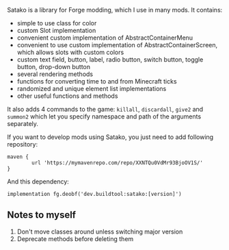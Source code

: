 Satako is a library for Forge modding, which I use in many mods. It contains:

+ simple to use class for color
+ custom Slot implementation
+ convenient custom implementation of AbstractContainerMenu
+ convenient to use custom implementation of AbstractContainerScreen, which allows slots with custom colors
+ custom text field, button, label, radio button, switch button, toggle button, drop-down button
+ several rendering methods
+ functions for converting time to and from Minecraft ticks
+ randomized and unique element list implementations
+ other useful functions and methods

It also adds 4 commands to the game: `killall`, `discardall`, `give2` and `summon2` which let you specify namespace and path of the
arguments separately.

If you want to develop mods using Satako, you just need
to add following repository:

```
maven {
        url 'https://mymavenrepo.com/repo/XXNTQu0VdMr93BjoOV1S/'
}
```

And this dependency:

```
implementation fg.deobf('dev.buildtool:satako:[version]')
```

## Notes to myself
1. Don't move classes around unless switching major version
2. Deprecate methods before deleting them